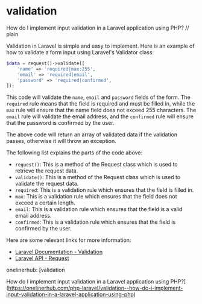 # validation

How do I implement input validation in a Laravel application using PHP?
// plain

Validation in Laravel is simple and easy to implement. Here is an example of how to validate a form input using Laravel's Validator class:

```php
$data = request()->validate([
    'name' => 'required|max:255',
    'email' => 'required|email',
    'password' => 'required|confirmed',
]);
```

This code will validate the `name`, `email` and `password` fields of the form. The `required` rule means that the field is required and must be filled in, while the `max` rule will ensure that the name field does not exceed 255 characters. The `email` rule will validate the email address, and the `confirmed` rule will ensure that the password is confirmed by the user.

The above code will return an array of validated data if the validation passes, otherwise it will throw an exception.

The following list explains the parts of the code above:

- `request()`: This is a method of the Request class which is used to retrieve the request data.
- `validate()`: This is a method of the Request class which is used to validate the request data.
- `required`: This is a validation rule which ensures that the field is filled in.
- `max`: This is a validation rule which ensures that the field does not exceed a certain length.
- `email`: This is a validation rule which ensures that the field is a valid email address.
- `confirmed`: This is a validation rule which ensures that the field is confirmed by the user.

Here are some relevant links for more information:

- [Laravel Documentation - Validation](https://laravel.com/docs/7.x/validation)
- [Laravel API - Request](https://laravel.com/api/7.x/Illuminate/Http/Request.html)

onelinerhub: [validation

How do I implement input validation in a Laravel application using PHP?](https://onelinerhub.com/php-laravel/validation--how-do-i-implement-input-validation-in-a-laravel-application-using-php)